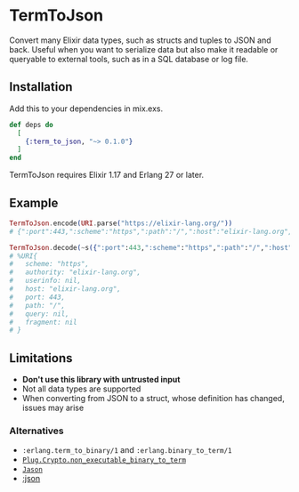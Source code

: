 # TermToJson

Convert many Elixir data types, such as structs and tuples to JSON and back. Useful when you want to serialize data but also make it readable or queryable to external tools, such as in a SQL database or log file.

## Installation

Add this to your dependencies in mix.exs.

```elixir
def deps do
  [
    {:term_to_json, "~> 0.1.0"}
  ]
end
```

TermToJson requires Elixir 1.17 and Erlang 27 or later.

## Example
```elixir
TermToJson.encode(URI.parse("https://elixir-lang.org/"))
# {":port":443,":scheme":"https",":path":"/",":host":"elixir-lang.org",":__struct__":":Elixir.URI",":userinfo":null,":query":null,":fragment":null,":authority":"elixir-lang.org"}

TermToJson.decode(~s({":port":443,":scheme":"https",":path":"/",":host":"elixir-lang.org",":__struct__":":Elixir.URI",":userinfo":null,":query":null,":fragment":null,":authority":"elixir-lang.org"}))
# %URI{
#   scheme: "https",
#   authority: "elixir-lang.org",
#   userinfo: nil,
#   host: "elixir-lang.org",
#   port: 443,
#   path: "/",
#   query: nil,
#   fragment: nil
# }
```

## Limitations
- **Don't use this library with untrusted input**
- Not all data types are supported
- When converting from JSON to a struct, whose definition has changed, issues may arise


### Alternatives
- `:erlang.term_to_binary/1` and `:erlang.binary_to_term/1`
- [`Plug.Crypto.non_executable_binary_to_term`](https://hexdocs.pm/plug_crypto/Plug.Crypto.html#non_executable_binary_to_term/2)
- [`Jason`](https://hex.pm/packages/jason)
- [:json](https://www.erlang.org/doc/apps/stdlib/json.html)
